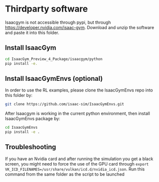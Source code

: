 # Thirdparty software

Isaacgym is not accessible through pypi, but through https://developer.nvidia.com/isaac-gym. Download and unzip the software and paste it into this folder.


## Install IsaacGym
````bash
cd IsaacGym_Preview_4_Package/isaacgym/python
pip install -e. 
````
## Install IsaacGymEnvs (optional)
In order to use the RL examples, please clone the IsaacGymEnvs repo into this folder by:
````bash
git clone https://github.com/isaac-sim/IsaacGymEnvs.git
````
After Isaacgym is working in the current python environment, then install IsaacGymEnvs package by:
````bash
cd IsaacGymEnvs
pip install -e .
````

## Troubleshooting
If you have an Nvidia card and after running the simulation you get a black screen, you might need to force the use of the GPU card through ``export VK_ICD_FILENAMES=/usr/share/vulkan/icd.d/nvidia_icd.json``. Run this command from the same folder as the script to be launched